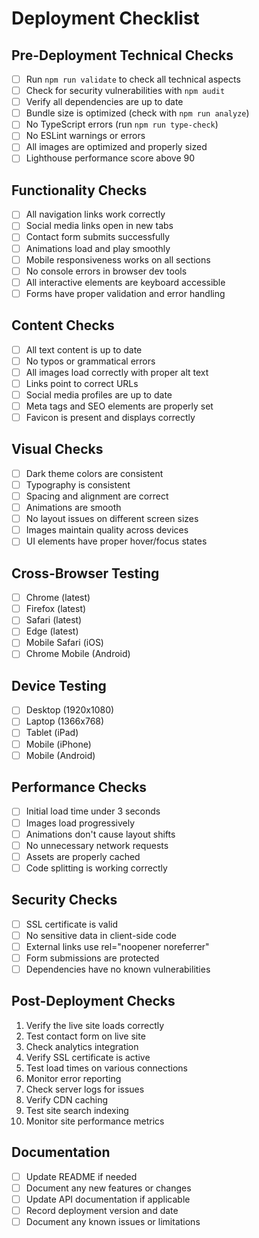 # Deployment Checklist

## Pre-Deployment Technical Checks
- [ ] Run `npm run validate` to check all technical aspects
- [ ] Check for security vulnerabilities with `npm audit`
- [ ] Verify all dependencies are up to date
- [ ] Bundle size is optimized (check with `npm run analyze`)
- [ ] No TypeScript errors (run `npm run type-check`)
- [ ] No ESLint warnings or errors
- [ ] All images are optimized and properly sized
- [ ] Lighthouse performance score above 90

## Functionality Checks
- [ ] All navigation links work correctly
- [ ] Social media links open in new tabs
- [ ] Contact form submits successfully
- [ ] Animations load and play smoothly
- [ ] Mobile responsiveness works on all sections
- [ ] No console errors in browser dev tools
- [ ] All interactive elements are keyboard accessible
- [ ] Forms have proper validation and error handling

## Content Checks
- [ ] All text content is up to date
- [ ] No typos or grammatical errors
- [ ] All images load correctly with proper alt text
- [ ] Links point to correct URLs
- [ ] Social media profiles are up to date
- [ ] Meta tags and SEO elements are properly set
- [ ] Favicon is present and displays correctly

## Visual Checks
- [ ] Dark theme colors are consistent
- [ ] Typography is consistent
- [ ] Spacing and alignment are correct
- [ ] Animations are smooth
- [ ] No layout issues on different screen sizes
- [ ] Images maintain quality across devices
- [ ] UI elements have proper hover/focus states

## Cross-Browser Testing
- [ ] Chrome (latest)
- [ ] Firefox (latest)
- [ ] Safari (latest)
- [ ] Edge (latest)
- [ ] Mobile Safari (iOS)
- [ ] Chrome Mobile (Android)

## Device Testing
- [ ] Desktop (1920x1080)
- [ ] Laptop (1366x768)
- [ ] Tablet (iPad)
- [ ] Mobile (iPhone)
- [ ] Mobile (Android)

## Performance Checks
- [ ] Initial load time under 3 seconds
- [ ] Images load progressively
- [ ] Animations don't cause layout shifts
- [ ] No unnecessary network requests
- [ ] Assets are properly cached
- [ ] Code splitting is working correctly

## Security Checks
- [ ] SSL certificate is valid
- [ ] No sensitive data in client-side code
- [ ] External links use rel="noopener noreferrer"
- [ ] Form submissions are protected
- [ ] Dependencies have no known vulnerabilities

## Post-Deployment Checks
1. Verify the live site loads correctly
2. Test contact form on live site
3. Check analytics integration
4. Verify SSL certificate is active
5. Test load times on various connections
6. Monitor error reporting
7. Check server logs for issues
8. Verify CDN caching
9. Test site search indexing
10. Monitor site performance metrics

## Documentation
- [ ] Update README if needed
- [ ] Document any new features or changes
- [ ] Update API documentation if applicable
- [ ] Record deployment version and date
- [ ] Document any known issues or limitations 